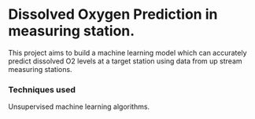 # Dissolved Oxygen Prediction in measuring station.
This project aims to build a machine learning model which can accurately predict dissolved O2 levels at a target station using data from up stream measuring stations.


### Techniques used ###
Unsupervised machine learning algorithms.
